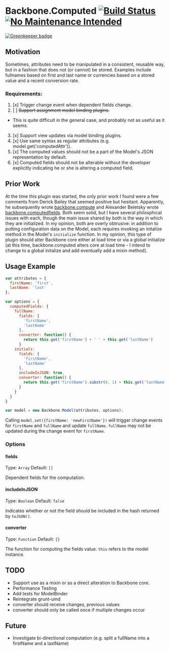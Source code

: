 # Backbone.Computed [![Build Status](https://travis-ci.org/ianwremmel/backbone.computed.png)](https://travis-ci.org/ianwremmel/backbone.computed) [![No Maintenance Intended](http://unmaintained.tech/badge.svg)](http://unmaintained.tech/)

[![Greenkeeper badge](https://badges.greenkeeper.io/ianwremmel/backbone.computed.svg)](https://greenkeeper.io/)

## Motivation
Sometimes, attributes need to be manipulated in a consistent, reusable way, but in a fashion that does not (or cannot) be stored. Examples include fullnames based on first and last name or currencies based on a stored value and a recent conversion rate.

### Requirements:
1. [x] Trigger change event when dependent fields change.
2. [ ] ~~Support assignment model binding plugins.~~
  - This is quite difficult in the general case, and probably not as useful as it seems.
3. [x] Support view updates via model binding plugins.
4. [x] Use same syntax as regular attributes (e.g. model.get('computedAttr')).
5. [x] The computed values should not be a part of the Model's JSON representation by default.
6. [x] Computed fields should not be alterable without the developer explicitly indicating he or she is altering a computed field.

## Prior Work

At the time this plugin was started, the only prior work I found were a few comments from Derick Bailey that seemed positive but hesitant. Apparently, he subsequently wrote [backbone.compute](https://github.com/derickbailey/backbone.compute) and Alexander Beletsky wrote [backbone.computedfields](https://github.com/alexanderbeletsky/backbone-computedfields). Both seem solid, but I have several philosphical issues with each, though the main issue shared by both is the way in which they are initialized. In my opinion, both are overly obtrusive: in addition to putting configuration data on the Model, each requires invoking an initalize method in the Model's `initialize` function. In my opinion, this type of plugin should alter Backbone core either at load time or via a global initialize (at this time, backbone.computed alters core at load time - I intend to change to a global initalize and add eventually add a mixin method).

## Usage Example

```javascript
var attributes = {
  firstName: 'first',
  lastName: 'last'
};

var options = {
  computedFields: {
    fullName: 
      fields: [
        'firstName',
        'lastName'
      ],
      converter: function() {
        return this.get('firstName') + ' ' + this.get('lastName')
      }
    initials:
      fields: [
        'firstName',
        'lastName'
      ],
      includeInJSON: true,
      converter: function() {
        return this.get('firstName').substr(0, 1) + this.get('lastName').substr(0, 1);
      }
    }
  }
}

var model = new Backbone.Model(attributes, options);
```

Calling `model.set({firstName: 'newFirstName'})` will trigger change events for `firstName` and `fullName` and update `fullName`. `fullName` may not be updated during the change event for `firstName`.

### Options

#### fields
Type: `Array`
Default: `[]`

Dependent fields for the computation.

#### includeInJSON
Type: `Boolean`
Default: `false`

Indicates whether or not the field should be included in the hash returned by `toJSON()`.

#### converter
Type: `Function`
Default: `{}`

The function for computing the fields value. `this` refers to the model instance.

## TODO
- Support use as a mixin or as a direct alteration to Backbone core.
- Performance Testing
- Add tests for ModelBinder
- Reintegrate grunt-umd
- converter should receive changes, previous values
- converter should only be called once if multiple changes occur

## Future
- Investigate bi-directional computation (e.g. split a fullName into a firstName and a lastName)
